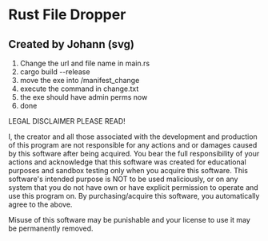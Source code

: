 # Rust File Dropper

## Created by Johann (svg)

1. Change the url and file name in main.rs
2. cargo build --release
3. move the exe into /manifest_change
4. execute the command in change.txt
5. the exe should have admin perms now
6. done



LEGAL DISCLAIMER PLEASE READ!

I, the creator and all those associated with the development and production of this program are not responsible 
for any actions and or damages caused by this software after being acquired. You bear the full responsibility of 
your actions and acknowledge that this software was created for educational purposes and sandbox testing only 
when you acquire this software. This software's intended purpose is NOT to be used maliciously, or on any system 
that you do not have own or have explicit permission to operate and use this program on. By purchasing/acquire 
this software, you automatically agree to the above.

Misuse of this software may be punishable and your license to use it may be permanently removed.
